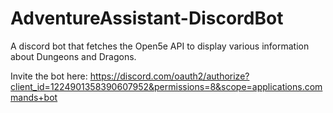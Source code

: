 # AdventureAssistant-DiscordBot
A discord bot that fetches the Open5e API to display various information about Dungeons and Dragons.

Invite the bot here: https://discord.com/oauth2/authorize?client_id=1224901358390607952&permissions=8&scope=applications.commands+bot
